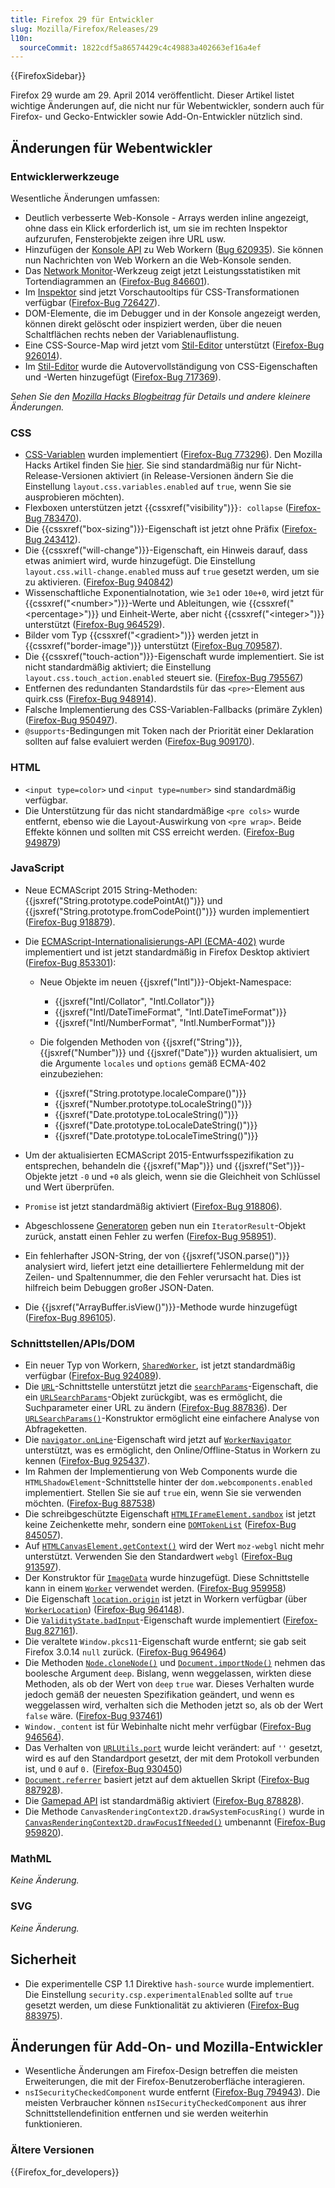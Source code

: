 ```yaml
---
title: Firefox 29 für Entwickler
slug: Mozilla/Firefox/Releases/29
l10n:
  sourceCommit: 1822cdf5a86574429c4c49883a402663ef16a4ef
---
```


{{FirefoxSidebar}}

Firefox 29 wurde am 29. April 2014 veröffentlicht. Dieser Artikel listet wichtige Änderungen auf, die nicht nur für Webentwickler, sondern auch für Firefox- und Gecko-Entwickler sowie Add-On-Entwickler nützlich sind.

## Änderungen für Webentwickler

### Entwicklerwerkzeuge

Wesentliche Änderungen umfassen:

- Deutlich verbesserte Web-Konsole - Arrays werden inline angezeigt, ohne dass ein Klick erforderlich ist, um sie im rechten Inspektor aufzurufen, Fensterobjekte zeigen ihre URL usw.
- Hinzufügen der [Konsole API](/de/docs/Web/API/Console_API) zu Web Workern ([Bug 620935](https://bugzil.la/620935)). Sie können nun Nachrichten von Web Workern an die Web-Konsole senden.
- Das [Network Monitor](https://firefox-source-docs.mozilla.org/devtools-user/network_monitor/index.html)-Werkzeug zeigt jetzt Leistungsstatistiken mit Tortendiagrammen an ([Firefox-Bug 846601](https://bugzil.la/846601)).
- Im [Inspektor](https://firefox-source-docs.mozilla.org/devtools-user/page_inspector/index.html) sind jetzt Vorschautooltips für CSS-Transformationen verfügbar ([Firefox-Bug 726427](https://bugzil.la/726427)).
- DOM-Elemente, die im Debugger und in der Konsole angezeigt werden, können direkt gelöscht oder inspiziert werden, über die neuen Schaltflächen rechts neben der Variablenauflistung.
- Eine CSS-Source-Map wird jetzt vom [Stil-Editor](https://firefox-source-docs.mozilla.org/devtools-user/style_editor/index.html) unterstützt ([Firefox-Bug 926014](https://bugzil.la/926014)).
- Im [Stil-Editor](https://firefox-source-docs.mozilla.org/devtools-user/style_editor/index.html) wurde die Autovervollständigung von CSS-Eigenschaften und -Werten hinzugefügt ([Firefox-Bug 717369](https://bugzil.la/717369)).

_Sehen Sie den [Mozilla Hacks Blogbeitrag](https://hacks.mozilla.org/2014/02/css-source-map-support-network-performance-analysis-more-firefox-developer-tools-episode-29/) für Details und andere kleinere Änderungen._

### CSS

- [CSS-Variablen](/de/docs/Web/CSS/Using_CSS_custom_properties) wurden implementiert ([Firefox-Bug 773296](https://bugzil.la/773296)). Den Mozilla Hacks Artikel finden Sie [hier](https://hacks.mozilla.org/2013/12/css-variables-in-firefox-nightly/). Sie sind standardmäßig nur für Nicht-Release-Versionen aktiviert (in Release-Versionen ändern Sie die Einstellung `layout.css.variables.enabled` auf `true`, wenn Sie sie ausprobieren möchten).
- Flexboxen unterstützen jetzt {{cssxref("visibility")}}`: collapse` ([Firefox-Bug 783470](https://bugzil.la/783470)).
- Die {{cssxref("box-sizing")}}-Eigenschaft ist jetzt ohne Präfix ([Firefox-Bug 243412](https://bugzil.la/243412)).
- Die {{cssxref("will-change")}}-Eigenschaft, ein Hinweis darauf, dass etwas animiert wird, wurde hinzugefügt. Die Einstellung `layout.css.will-change.enabled` muss auf `true` gesetzt werden, um sie zu aktivieren. ([Firefox-Bug 940842](https://bugzil.la/940842))
- Wissenschaftliche Exponentialnotation, wie `3e1` oder `10e+0`, wird jetzt für {{cssxref("&lt;number&gt;")}}-Werte und Ableitungen, wie {{cssxref("&lt;percentage&gt;")}} und Einheit-Werte, aber nicht {{cssxref("&lt;integer&gt;")}} unterstützt ([Firefox-Bug 964529](https://bugzil.la/964529)).
- Bilder vom Typ {{cssxref("&lt;gradient&gt;")}} werden jetzt in {{cssxref("border-image")}} unterstützt ([Firefox-Bug 709587](https://bugzil.la/709587)).
- Die {{cssxref("touch-action")}}-Eigenschaft wurde implementiert. Sie ist nicht standardmäßig aktiviert; die Einstellung `layout.css.touch_action.enabled` steuert sie. ([Firefox-Bug 795567](https://bugzil.la/795567))
- Entfernen des redundanten Standardstils für das `<pre>`-Element aus quirk.css ([Firefox-Bug 948914](https://bugzil.la/948914)).
- Falsche Implementierung des CSS-Variablen-Fallbacks (primäre Zyklen) ([Firefox-Bug 950497](https://bugzil.la/950497)).
- `@supports`-Bedingungen mit Token nach der Priorität einer Deklaration sollten auf false evaluiert werden ([Firefox-Bug 909170](https://bugzil.la/909170)).

### HTML

- `<input type=color>` und `<input type=number>` sind standardmäßig verfügbar.
- Die Unterstützung für das nicht standardmäßige `<pre cols>` wurde entfernt, ebenso wie die Layout-Auswirkung von `<pre wrap>`. Beide Effekte können und sollten mit CSS erreicht werden. ([Firefox-Bug 949879](https://bugzil.la/949879))

### JavaScript

- Neue ECMAScript 2015 String-Methoden: {{jsxref("String.prototype.codePointAt()")}} und {{jsxref("String.prototype.fromCodePoint()")}} wurden implementiert ([Firefox-Bug 918879](https://bugzil.la/918879)).
- Die [ECMAScript-Internationalisierungs-API (ECMA-402)](https://402.ecma-international.org/1.0/) wurde implementiert und ist jetzt standardmäßig in Firefox Desktop aktiviert ([Firefox-Bug 853301](https://bugzil.la/853301)):

  - Neue Objekte im neuen {{jsxref("Intl")}}-Objekt-Namespace:

    - {{jsxref("Intl/Collator", "Intl.Collator")}}
    - {{jsxref("Intl/DateTimeFormat", "Intl.DateTimeFormat")}}
    - {{jsxref("Intl/NumberFormat", "Intl.NumberFormat")}}

  - Die folgenden Methoden von {{jsxref("String")}}, {{jsxref("Number")}} und {{jsxref("Date")}} wurden aktualisiert, um die Argumente `locales` und `options` gemäß ECMA-402 einzubeziehen:

    - {{jsxref("String.prototype.localeCompare()")}}
    - {{jsxref("Number.prototype.toLocaleString()")}}
    - {{jsxref("Date.prototype.toLocaleString()")}}
    - {{jsxref("Date.prototype.toLocaleDateString()")}}
    - {{jsxref("Date.prototype.toLocaleTimeString()")}}

- Um der aktualisierten ECMAScript 2015-Entwurfsspezifikation zu entsprechen, behandeln die {{jsxref("Map")}} und {{jsxref("Set")}}-Objekte jetzt `-0` und `+0` als gleich, wenn sie die Gleichheit von Schlüssel und Wert überprüfen.
- `Promise` ist jetzt standardmäßig aktiviert ([Firefox-Bug 918806](https://bugzil.la/918806)).
- Abgeschlossene [Generatoren](/de/docs/Web/JavaScript/Reference/Statements/function*) geben nun ein `IteratorResult`-Objekt zurück, anstatt einen Fehler zu werfen ([Firefox-Bug 958951](https://bugzil.la/958951)).
- Ein fehlerhafter JSON-String, der von {{jsxref("JSON.parse()")}} analysiert wird, liefert jetzt eine detailliertere Fehlermeldung mit der Zeilen- und Spaltennummer, die den Fehler verursacht hat. Dies ist hilfreich beim Debuggen großer JSON-Daten.
- Die {{jsxref("ArrayBuffer.isView()")}}-Methode wurde hinzugefügt ([Firefox-Bug 896105](https://bugzil.la/896105)).

### Schnittstellen/APIs/DOM

- Ein neuer Typ von Workern, [`SharedWorker`](/de/docs/Web/API/SharedWorker), ist jetzt standardmäßig verfügbar ([Firefox-Bug 924089](https://bugzil.la/924089)).
- Die [`URL`](/de/docs/Web/API/URL)-Schnittstelle unterstützt jetzt die [`searchParams`](/de/docs/Web/API/URL/searchParams)-Eigenschaft, die ein [`URLSearchParams`](/de/docs/Web/API/URLSearchParams)-Objekt zurückgibt, was es ermöglicht, die Suchparameter einer URL zu ändern ([Firefox-Bug 887836](https://bugzil.la/887836)). Der [`URLSearchParams()`](/de/docs/Web/API/URLSearchParams/URLSearchParams)-Konstruktor ermöglicht eine einfachere Analyse von Abfrageketten.
- Die [`navigator.onLine`](/de/docs/Web/API/WorkerNavigator/onLine)-Eigenschaft wird jetzt auf [`WorkerNavigator`](/de/docs/Web/API/WorkerNavigator) unterstützt, was es ermöglicht, den Online/Offline-Status in Workern zu kennen ([Firefox-Bug 925437](https://bugzil.la/925437)).
- Im Rahmen der Implementierung von Web Components wurde die `HTMLShadowElement`-Schnittstelle hinter der `dom.webcomponents.enabled` implementiert. Stellen Sie sie auf `true` ein, wenn Sie sie verwenden möchten. ([Firefox-Bug 887538](https://bugzil.la/887538))
- Die schreibgeschützte Eigenschaft [`HTMLIFrameElement.sandbox`](/de/docs/Web/API/HTMLIFrameElement/sandbox) ist jetzt keine Zeichenkette mehr, sondern eine [`DOMTokenList`](/de/docs/Web/API/DOMTokenList) ([Firefox-Bug 845057](https://bugzil.la/845057)).
- Auf [`HTMLCanvasElement.getContext()`](/de/docs/Web/API/HTMLCanvasElement/getContext) wird der Wert `moz-webgl` nicht mehr unterstützt. Verwenden Sie den Standardwert `webgl` ([Firefox-Bug 913597](https://bugzil.la/913597)).
- Der Konstruktor für [`ImageData`](/de/docs/Web/API/ImageData) wurde hinzugefügt. Diese Schnittstelle kann in einem [`Worker`](/de/docs/Web/API/Worker) verwendet werden. ([Firefox-Bug 959958](https://bugzil.la/959958))
- Die Eigenschaft [`location.origin`](/de/docs/Web/API/WorkerLocation/origin) ist jetzt in Workern verfügbar (über [`WorkerLocation`](/de/docs/Web/API/WorkerLocation)) ([Firefox-Bug 964148](https://bugzil.la/964148)).
- Die [`ValidityState.badInput`](/de/docs/Web/API/ValidityState/badInput)-Eigenschaft wurde implementiert ([Firefox-Bug 827161](https://bugzil.la/827161)).
- Die veraltete `Window.pkcs11`-Eigenschaft wurde entfernt; sie gab seit Firefox 3.0.14 `null` zurück. ([Firefox-Bug 964964](https://bugzil.la/964964))
- Die Methoden [`Node.cloneNode()`](/de/docs/Web/API/Node/cloneNode) und [`Document.importNode()`](/de/docs/Web/API/Document/importNode) nehmen das boolesche Argument `deep`. Bislang, wenn weggelassen, wirkten diese Methoden, als ob der Wert von `deep` `true` war. Dieses Verhalten wurde jedoch gemäß der neuesten Spezifikation geändert, und wenn es weggelassen wird, verhalten sich die Methoden jetzt so, als ob der Wert `false` wäre. ([Firefox-Bug 937461](https://bugzil.la/937461))
- `Window._content` ist für Webinhalte nicht mehr verfügbar ([Firefox-Bug 946564](https://bugzil.la/946564)).
- Das Verhalten von [`URLUtils.port`](/de/docs/Web/API/HTMLAnchorElement/port) wurde leicht verändert: auf `''` gesetzt, wird es auf den Standardport gesetzt, der mit dem Protokoll verbunden ist, und `0` auf `0.` ([Firefox-Bug 930450](https://bugzil.la/930450))
- [`Document.referrer`](/de/docs/Web/API/Document/referrer) basiert jetzt auf dem aktuellen Skript ([Firefox-Bug 887928](https://bugzil.la/887928)).
- Die [Gamepad API](/de/docs/Web/API/Gamepad_API/Using_the_Gamepad_API) ist standardmäßig aktiviert ([Firefox-Bug 878828](https://bugzil.la/878828)).
- Die Methode `CanvasRenderingContext2D.drawSystemFocusRing()` wurde in [`CanvasRenderingContext2D.drawFocusIfNeeded()`](/de/docs/Web/API/CanvasRenderingContext2D/drawFocusIfNeeded) umbenannt ([Firefox-Bug 959820](https://bugzil.la/959820)).

### MathML

_Keine Änderung._

### SVG

_Keine Änderung._

## Sicherheit

- Die experimentelle CSP 1.1 Direktive `hash-source` wurde implementiert. Die Einstellung `security.csp.experimentalEnabled` sollte auf `true` gesetzt werden, um diese Funktionalität zu aktivieren ([Firefox-Bug 883975](https://bugzil.la/883975)).

## Änderungen für Add-On- und Mozilla-Entwickler

- Wesentliche Änderungen am Firefox-Design betreffen die meisten Erweiterungen, die mit der Firefox-Benutzeroberfläche interagieren.
- `nsISecurityCheckedComponent` wurde entfernt ([Firefox-Bug 794943](https://bugzil.la/794943)). Die meisten Verbraucher können `nsISecurityCheckedComponent` aus ihrer Schnittstellendefinition entfernen und sie werden weiterhin funktionieren.

### Ältere Versionen

{{Firefox_for_developers}}

